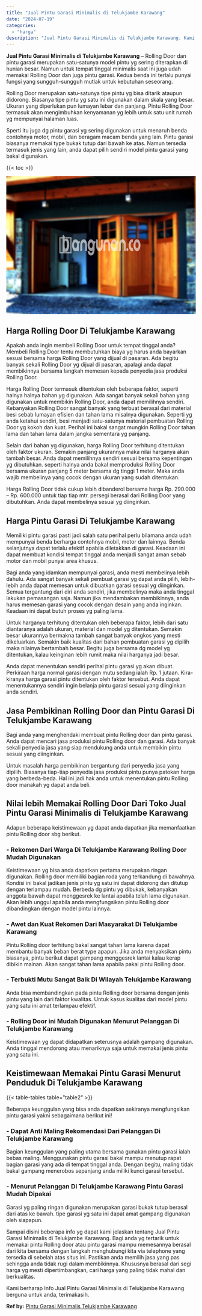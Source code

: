 ```yaml
---
title: "Jual Pintu Garasi Minimalis di Telukjambe Karawang"
date: "2024-07-19"
categories: 
  - "harga"
description: "Jual Pintu Garasi Minimalis di Telukjambe Karawang. Kami berharap Info Jual Pintu Garasi Minimalis di Telukjambe Karawang berguna untuk anda, terimakasih...."
---
```


**Jual Pintu Garasi Minimalis di Telukjambe Karawang** – Rolling Door dan pintu garasi merupakan satu-satunya model pintu yg sering diterapkan di hunian besar. Namun untuk tempat tinggal minimalis saat ini juga udah memakai Rolling Door dan juga pintu garasi. Kedua benda ini terlalu punyai fungsi yang sungguh-sungguh mutlak untuk kebutuhan seseorang.

Rolling Door merupakan satu-satunya tipe pintu yg bisa ditarik ataupun didorong. Biasanya tipe pintu yg satu ini digunakan dalam skala yang besar. Ukuran yang diperlukan pun lumayan lebar dan panjang. Pintu Rolling Door termasuk akan mengimbuhkan kenyamanan yg lebih untuk satu unit rumah yg mempunyai halaman luas.

Sperti itu juga dg pintu garasi yg sering digunakan untuk menaruh benda contohnya motor, mobil, dan beragam macam benda yang lain. Pintu garasi biasanya memakai type bukak tutup dari bawah ke atas. Namun tersedia termasuk jenis yang lain, anda dapat pilih sendiri model pintu garasi yang bakal digunakan.

{{< toc >}}

![Jual Pintu Garasi Minimalis di Telukjambe Karawang](/images/pintu-garasi-62.png)

## Harga Rolling Door Di Telukjambe Karawang

Apakah anda ingin membeli Rolling Door untuk tempat tinggal anda? Membeli Rolling Door tentu membutuhkan biaya yg harus anda bayarkan sesuai bersama harga Rolling Door yang dijual di pasaran. Ada begitu banyak sekali Rolling Door yg dijual di pasaran, apalagi anda dapat membikinnya bersama langkah memesan kepada penyedia jasa produksi Rolling Door.

Harga Rolling Door termasuk ditentukan oleh beberapa faktor, seperti halnya halnya bahan yg digunakan. Ada sangat banyak sekali bahan yang digunakan untuk membikin Rolling Door, anda dapat memilihnya sendiri. Kebanyakan Rolling Door sangat banyak yang terbuat berasal dari material besi sebab lumayan efisien dan tahan lama misalnya digunakan. Seperti yg anda ketahui sendiri, besi menjadi satu-satunya material pembuatan Rolling Door yg kokoh dan kuat. Perihal ini bakal sangat mungkin Rolling Door tahan lama dan tahan lama dalam jangka sementara yg panjang.

Selain dari bahan yg digunakan, harga Rolling Door terhitung ditentukan oleh faktor ukuran. Semakin panjang ukurannya maka nilai harganya akan tambah besar. Anda dapat memilihnya sendiri sesuai bersama kepentingan yg dibutuhkan. seperti halnya anda bakal memproduksi Rolling Door bersama ukuran panjang 5 meter bersama dg tinggi 1 meter. Maka anda wajib membelinya yang cocok dengan ukuran yang sudah ditentukan.

Harga Rolling Door tidak cukup lebih dibanderol bersama harga Rp. 290.000 – Rp. 600.000 untuk tiap tiap mtr. persegi berasal dari Rolling Door yang dibutuhkan. Anda dapat membelinya sesuai yg diinginkan.

## Harga Pintu Garasi Di Telukjambe Karawang

Memiliki pintu garasi pasti jadi salah satu perihal perlu bilamana anda udah mempunyai benda berharga contohnya mobil, motor dan lainnya. Benda selanjutnya dapat terlalu efektif apabila diletakkan di garasi. Keadaan ini dapat membuat kondisi tempat tinggal anda menjadi sangat aman sebab motor dan mobil punyai area khusus.

Bagi anda yang idamkan mempunyai garasi, anda mesti membelinya lebih dahulu. Ada sangat banyak sekali pembuat garasi yg dapat anda pilih, lebih-lebih anda dapat memesan untuk dibuatkan garasi sesuai yg diinginkan. Semua tergantung dari diri anda sendiri, jika membelinya maka anda tinggal lakukan pemasangan saja. Namun jika mendambakan membikinnya, anda harus memesan garasi yang cocok dengan desain yang anda inginkan. Keadaan ini dapat butuh proses yg paling lama.

Untuk harganya terhitung ditentukan oleh beberapa faktor, lebih dari satu diantaranya adalah ukuran, material dan model yg ditentukan. Semakin besar ukurannya bermakna tambah sangat banyak ongkos yang mesti dikeluarkan. Semakin baik kualitas dari bahan pembuatan garasi yg dipilih maka nilainya bertambah besar. Begitu juga bersama dg model yg ditentukan, kalau keinginan lebih rumit maka nilai harganya jadi besar.

Anda dapat menentukan sendiri perihal pintu garasi yg akan dibuat. Perkiraan harga normal garasi dengan mutu sedang ialah Rp. 1 jutaan. Kira-kiranya harga garasi pintu ditentukan oleh faktor tersebut. Anda dapat menentukannya sendiri ingin belanja pintu garasi sesuai yang diinginkan anda sendiri.

## Jasa Pembikinan Rolling Door dan Pintu Garasi Di Telukjambe Karawang

Bagi anda yang menghendaki membuat pintu Rolling door dan pintu garasi. Anda dapat mencari jasa produksi pintu Rolling door dan garasi. Ada banyak sekali penyedia jasa yang siap mendukung anda untuk membikin pintu sesuai yang diinginkan.

Untuk masalah harga pembikinan bergantung dari penyedia jasa yang dipilih. Biasanya tiap-tiap penyedia jasa produksi pintu punya patokan harga yang berbeda-beda. Hal ini jadi hak anda untuk menentukan pintu Rolling door manakah yg dapat anda beli.

## Nilai lebih Memakai Rolling Door Dari Toko Jual Pintu Garasi Minimalis di Telukjambe Karawang

Adapun beberapa keistimewaan yg dapat anda dapatkan jika memanfaatkan pintu Rolling door sbg berikut.

### \- Rekomen Dari Warga Di Telukjambe Karawang Rolling Door Mudah Digunakan

Keistimewaan yg bisa anda dapatkan pertama merupakan ringan digunakan. Rolling door memiliki bagian roda yang terkandung di bawahnya. Kondisi ini bakal jadikan jenis pintu yg satu ini dapat didorong dan ditutup dengan terlampau mudah. Berbeda dg pintu yg dibukak, kebanyakan anggota bawah dapat menggesrek ke lantai apabila telah lama digunakan. Akan lebih unggul apabila anda mengfungsikan pintu Rolling door dibandingkan dengan model pintu lainnya.

### \- Awet dan Kuat Rekomen Dari Masyarakat Di Telukjambe Karawang

Pintu Rolling door terhitung bakal sangat tahan lama karena dapat membantu banyak beban berat type apapun. Jika anda menyaksikan pintu biasanya, pintu berikut dapat gampang menggesrek lantai kalau kerap dibikin mainan. Akan sangat tahan lama apabila pakai pintu Rolling door.

### \- Terbukti Mutu Sangat Baik Di Wilayah Telukjambe Karawang

Anda bisa membandingkan pada pintu Rolling door bersama dengan jenis pintu yang lain dari faktor kwalitas. Untuk kasus kualitas dari model pintu yang satu ini amat terlampau efektif.

### \- Rolling Door ini Mudah Digunakan Menurut Pelanggan Di Telukjambe Karawang

Keistimewaan yg dapat didapatkan seterusnya adalah gampang digunakan. Anda tinggal mendorong atau menariknya saja untuk memakai jenis pintu yang satu ini.

## Keistimewaan Memakai Pintu Garasi Menurut Penduduk Di Telukjambe Karawang

{{< table-tables table="table2" >}}

Beberapa keunggulan yang bisa anda dapatkan sekiranya mengfungsikan pintu garasi yakni sebagaimana berikut ini!

### \- Dapat Anti Maling Rekomendasi Dari Pelanggan Di Telukjambe Karawang

Bagian keunggulan yang paling utama bersama gunakan pintu garasi ialah bebas maling. Menggunakan pintu garasi bakal mampu menutup rapat bagian garasi yang ada di tempat tinggal anda. Dengan begitu, maling tidak bakal gampang menerobos sepanjang anda miliki kunci garasi tersebut.

### \- Menurut Pelanggan Di Telukjambe Karawang Pintu Garasi Mudah Dipakai

Garasi yg paling ringan digunakan merupakan garasi bukak tutup berasal dari atas ke bawah. tipe garasi yg satu ini dapat amat gampang digunakan oleh siapapun.

Sampai disini beberapa info yg dapat kami jelaskan tentang Jual Pintu Garasi Minimalis di Telukjambe Karawang. Bagi anda yg tertarik untuk memakai pintu Rolling door atau pintu garasi mampu memesannya berasal dari kita bersama dengan langkah menghubungi kita via telephone yang tersedia di sebelah atas situs ini. Pastikan anda memilih jasa yang pas sehingga anda tidak rugi dalam membikinnya. Khususnya berasal dari segi harga yg mesti dipertimbangkan, cari harga yang paling tidak mahal dan berkualitas.

Kami berharap Info Jual Pintu Garasi Minimalis di Telukjambe Karawang berguna untuk anda, terimakasih.

**Ref by:** [Pintu Garasi Minimalis Telukjambe Karawang](https://id.wikipedia.org/wiki/Pintu)
